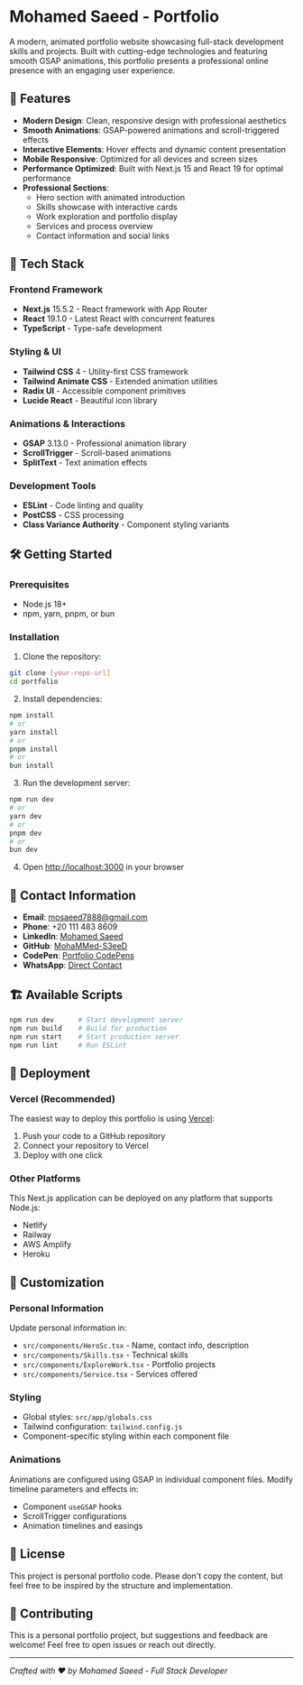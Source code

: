 # Mohamed Saeed - Portfolio

A modern, animated portfolio website showcasing full-stack development skills and projects. Built with cutting-edge technologies and featuring smooth GSAP animations, this portfolio presents a professional online presence with an engaging user experience.

## 🌟 Features

- **Modern Design**: Clean, responsive design with professional aesthetics
- **Smooth Animations**: GSAP-powered animations and scroll-triggered effects
- **Interactive Elements**: Hover effects and dynamic content presentation
- **Mobile Responsive**: Optimized for all devices and screen sizes
- **Performance Optimized**: Built with Next.js 15 and React 19 for optimal performance
- **Professional Sections**:
  - Hero section with animated introduction
  - Skills showcase with interactive cards
  - Work exploration and portfolio display
  - Services and process overview
  - Contact information and social links

## 🚀 Tech Stack

### Frontend Framework
- **Next.js** 15.5.2 - React framework with App Router
- **React** 19.1.0 - Latest React with concurrent features
- **TypeScript** - Type-safe development

### Styling & UI
- **Tailwind CSS** 4 - Utility-first CSS framework
- **Tailwind Animate CSS** - Extended animation utilities
- **Radix UI** - Accessible component primitives
- **Lucide React** - Beautiful icon library

### Animations & Interactions
- **GSAP** 3.13.0 - Professional animation library
- **ScrollTrigger** - Scroll-based animations
- **SplitText** - Text animation effects

### Development Tools
- **ESLint** - Code linting and quality
- **PostCSS** - CSS processing
- **Class Variance Authority** - Component styling variants

## 🛠️ Getting Started

### Prerequisites
- Node.js 18+ 
- npm, yarn, pnpm, or bun

### Installation

1. Clone the repository:
```bash
git clone [your-repo-url]
cd portfolio
```

2. Install dependencies:
```bash
npm install
# or
yarn install
# or
pnpm install
# or
bun install
```

3. Run the development server:
```bash
npm run dev
# or
yarn dev
# or
pnpm dev
# or
bun dev
```

4. Open [http://localhost:3000](http://localhost:3000) in your browser

## 📱 Contact Information

- **Email**: mosaeed7888@gmail.com
- **Phone**: +20 111 483 8609
- **LinkedIn**: [Mohamed Saeed](https://www.linkedin.com/in/mohamed-saeed-3b3118263)
- **GitHub**: [MohaMMed-S3eeD](https://github.com/MohaMMed-S3eeD)
- **CodePen**: [Portfolio CodePens](https://codepen.io/geuwjkvb-the-sans/)
- **WhatsApp**: [Direct Contact](https://wa.link/7q4teq)

## 🏗️ Available Scripts

```bash
npm run dev      # Start development server
npm run build    # Build for production
npm run start    # Start production server
npm run lint     # Run ESLint
```

## 🚀 Deployment

### Vercel (Recommended)
The easiest way to deploy this portfolio is using [Vercel](https://vercel.com):

1. Push your code to a GitHub repository
2. Connect your repository to Vercel
3. Deploy with one click

### Other Platforms
This Next.js application can be deployed on any platform that supports Node.js:
- Netlify
- Railway
- AWS Amplify
- Heroku

## 🎨 Customization

### Personal Information
Update personal information in:
- `src/components/HeroSc.tsx` - Name, contact info, description
- `src/components/Skills.tsx` - Technical skills
- `src/components/ExploreWork.tsx` - Portfolio projects
- `src/components/Service.tsx` - Services offered

### Styling
- Global styles: `src/app/globals.css`
- Tailwind configuration: `tailwind.config.js`
- Component-specific styling within each component file

### Animations
Animations are configured using GSAP in individual component files. Modify timeline parameters and effects in:
- Component `useGSAP` hooks
- ScrollTrigger configurations
- Animation timelines and easings

## 📄 License

This project is personal portfolio code. Please don't copy the content, but feel free to be inspired by the structure and implementation.

## 🤝 Contributing

This is a personal portfolio project, but suggestions and feedback are welcome! Feel free to open issues or reach out directly.

---

*Crafted with ❤️ by Mohamed Saeed - Full Stack Developer*
